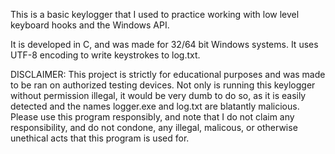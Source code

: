 This is a basic keylogger that I used to practice working with low level keyboard hooks and the Windows API.

It is developed in C, and was made for 32/64 bit Windows systems. It uses UTF-8 encoding to write keystrokes to log.txt.

DISCLAIMER:
This project is strictly for educational purposes and was made to be ran on authorized testing devices. Not only is running this keylogger without permission illegal, it would be very dumb to do so, as it is easily detected and the names logger.exe and log.txt are blatantly malicious. Please use this program responsibly, and note that I do not claim any responsibility, and do not condone, any illegal, malicous, or otherwise unethical acts that this program is used for.
